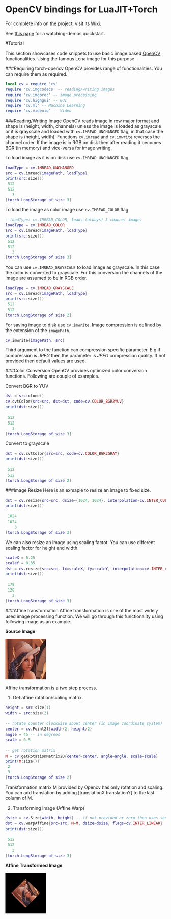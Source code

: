 OpenCV bindings for LuaJIT+Torch
=====================

For complete info on the project, visit its [Wiki](https://github.com/VisionLabs/torch-opencv/wiki).

See [this page](https://github.com/VisionLabs/torch-opencv/wiki/Trying-it-out) for a watching-demos quickstart.

#Tutorial

This section showcases code snippets to use basic image based [OpenCV](http://opencv.org/) functionalities. Using the famous Lena image for this purpose.

###Requiring torch-opencv
OpenCV provides range of functionalities. You can require them as required.
```lua
local cv = require 'cv'
require 'cv.imgcodecs' -- reading/writing images
require 'cv.imgproc' -- image processing
require 'cv.highgui' -- GUI
require 'cv.ml' -- Machine Learning
require 'cv.videoio' -- Video
```

###Reading/Writing Image
OpenCV reads image in row major format and shape is (height, width, channels) unless the image is loaded as grayscale or it is grayscale and loaded with ```cv.IMREAD_UNCHANGED``` flag, in that case the shape is (height, width). Functions ```cv.imread``` and ```cv.imwrite``` reverses the channel order. If the image is in RGB on disk then after reading it becomes BGR (in memory) and vice-versa for image writing.

To load image as it is on disk use ```cv.IMREAD_UNCHANGED``` flag.
```lua
loadType = cv.IMREAD_UNCHANGED
src = cv.imread{imagePath, loadType}
print(src:size())
 512
 512
   3
[torch.LongStorage of size 3]
```

To load the image as color image use ```cv.IMREAD_COLOR``` flag.
```lua
--loadType: cv.IMREAD_COLOR, loads (always) 3 channel image.
loadType = cv.IMREAD_COLOR
src = cv.imread{imagePath, loadType}
print(src:size())
 512
 512
   3
[torch.LongStorage of size 3]
```

You can use ```cv.IMREAD_GRAYSCALE``` to load image as grayscale. In this case the color is converted to grayscale. For this conversion the channels of the image are assumed to be in RGB order.
```lua
loadType = cv.IMREAD_GRAYSCALE
src = cv.imread{imagePath, loadType}
print(src:size())
 512
 512
[torch.LongStorage of size 2]
```

For saving image to disk use ```cv.imwrite```. Image compression is defined by the extension of the ```imagePath```.
```lua
cv.imwrite{imagePath, src}
```
Third argument to the function can compression specific parameter. E.g if compression is *JPEG* then the parameter is *JPEG* compression quality. If not provided then default values are used.

###Color Conversion
OpenCV provides optimized color conversion functions. Following are couple of examples.

Convert BGR to YUV
```lua
dst = src:clone()
cv.cvtColor{src=src, dst=dst, code=cv.COLOR_BGR2YUV}
print(dst:size())

 512
 512
   3
[torch.LongStorage of size 3]
```

Convert to grayscale
```lua
dst = cv.cvtColor{src=src, code=cv.COLOR_BGR2GRAY}
print(dst:size())

 512
 512
[torch.LongStorage of size 2]
```

###Image Resize
Here is an exmaple to resize an image to fixed size.
```lua
dst = cv.resize{src=src, dsize={1024, 1024}, interpolation=cv.INTER_CUBIC}
print(dst:size())

 1024
 1024
    3
[torch.LongStorage of size 3]
```

We can also resize an image using scaling factot. You can use different scaling factor for height and width.
```lua
scaleX = 0.25
scaleY = 0.35
dst = cv.resize{src=src, fx=scaleX, fy=scaleY, interpolation=cv.INTER_AREA}
print(dst:size())

 179
 128
   3
[torch.LongStorage of size 3]
```

###Affine transformation
Affine transformation is one of the most widely used image processing function. We will go through this functionality using following image as an example.

**Source Image**

![Lena](demo/lena.jpg)

Affine transformation is a two step process.

1) Get affine rotation/scaling matrix.

```lua
height = src:size(1)
width = src:size(2)

-- rotate counter clockwise about center (in image coordinate system)
center = cv.Point2f{width/2, height/2}
angle = 45 -- in degrees
scale = 0.5

-- get rotation matrix
M = cv.getRotationMatrix2D{center=center, angle=angle, scale=scale}
print(M:size())
 2
 3
[torch.LongStorage of size 2]
```
Transformation matrix M provided by Opencv has only rotation and scaling. You can add translation by adding [translationX translationY] to the last column of M.


2) Transforming Image (Affine Warp)
```lua
dsize = cv.Size{width, height} -- if not provided or zero then uses source image's size
dst = cv.warpAffine{src=src, M=M, dsize=dsize, flags=cv.INTER_LINEAR}
print(dst:size())

 512
 512
   3
[torch.LongStorage of size 3]
```

**Affine Transformed Image**

![Transformed image](demo/lenaTrans.jpg)
